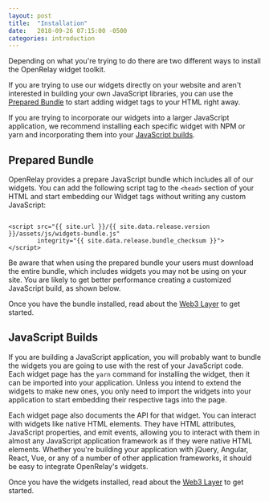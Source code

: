 ```yaml
---
layout: post
title:  "Installation"
date:   2018-09-26 07:15:00 -0500
categories: introduction
---
```


Depending on what you're trying to do there are two different ways to install
the OpenRelay widget toolkit.

If you are trying to use our widgets directly on your website and aren't
interested in building your own JavaScript libraries, you can use the
[Prepared Bundle](#prepared-bundle) to start adding widget tags to your HTML
right away.

If you are trying to incorporate our widgets into a larger JavaScript
application, we recommend installing each specific widget with NPM or yarn and
incorporating them into your [JavaScript builds](#javascript-builds).

## Prepared Bundle

OpenRelay provides a prepare JavaScript bundle which includes all of our
widgets. You can add the following script tag to the `<head>` section of your
HTML and start embedding our Widget tags without writing any custom JavaScript:

<pre><code class="language-html">
&lt;script src="{{ site.url }}/{{ site.data.release.version }}/assets/js/widgets-bundle.js"
        integrity="{{ site.data.release.bundle_checksum }}">
&lt;/script>
</code></pre>

Be aware that when using the prepared bundle your users must download the
entire bundle, which includes widgets you may not be using on your site. You
are likely to get better performance creating a customized JavaScript build, as
shown below.

Once you have the bundle installed, read about the [Web3 Layer](./web3.html) to
get started.

## JavaScript Builds

If you are building a JavaScript application, you will probably want to bundle
the widgets you are going to use with the rest of your JavaScript code. Each
widget page has the `yarn` command for installing the widget, then it can be
imported into your application. Unless you intend to extend the widgets to make
new ones, you only need to import the widgets into your application to start
embedding their respective tags into the page.

Each widget page also documents the API for that widget. You can interact with
widgets like native HTML elements. They have HTML attributes, JavaScript
properties, and emit events, allowing you to interact with them in almost any
JavaScript application framework as if they were native HTML elements. Whether
you're building your application with jQuery, Angular, React, Vue, or any of a
number of other application frameworks, it should be easy to integrate
OpenRelay's widgets.

Once you have the widgets installed, read about the [Web3 Layer](./web3.html)
to get started.
